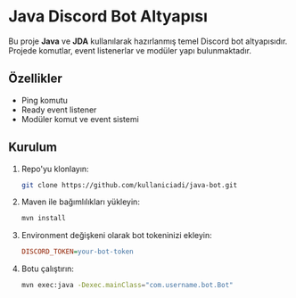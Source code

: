 # Java Discord Bot Altyapısı

Bu proje **Java** ve **JDA** kullanılarak hazırlanmış temel Discord bot altyapısıdır.  
Projede komutlar, event listenerlar ve modüler yapı bulunmaktadır.

## Özellikler
- Ping komutu
- Ready event listener
- Modüler komut ve event sistemi

## Kurulum
1. Repo'yu klonlayın:
   ```bash
   git clone https://github.com/kullaniciadi/java-bot.git
   ```
2. Maven ile bağımlılıkları yükleyin:
   ```bash
   mvn install
   ```
3. Environment değişkeni olarak bot tokeninizi ekleyin:
   ```ini
   DISCORD_TOKEN=your-bot-token
   ```

4. Botu çalıştırın:
   ```bash
   mvn exec:java -Dexec.mainClass="com.username.bot.Bot"
   ```
